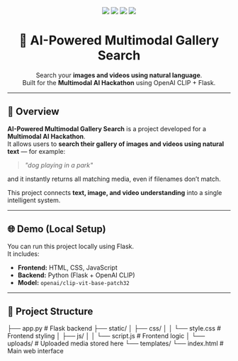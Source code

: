 <p align="center">
  <img src="https://img.shields.io/badge/Python-3.10+-blue?logo=python">
  <img src="https://img.shields.io/badge/Flask-3.0-black?logo=flask">
  <img src="https://img.shields.io/badge/OpenAI%20CLIP-ViT%2FB32-green?logo=openai">
  <img src="https://img.shields.io/badge/Status-Active-success?style=flat">
</p>

<h1 align="center">🧠 AI-Powered Multimodal Gallery Search</h1>

<p align="center">
  Search your <b>images and videos using natural language</b>.<br>
  Built for the <b>Multimodal AI Hackathon</b> using OpenAI CLIP + Flask.
</p>

---

## 🚀 Overview
**AI-Powered Multimodal Gallery Search** is a project developed for a **Multimodal AI Hackathon**.  
It allows users to **search their gallery of images and videos using natural text** — for example:  
> _"dog playing in a park"_  

and it instantly returns all matching media, even if filenames don’t match.

This project connects **text, image, and video understanding** into a single intelligent system.

---

## 🌐 Demo (Local Setup)
You can run this project locally using Flask.  
It includes:
- **Frontend:** HTML, CSS, JavaScript  
- **Backend:** Python (Flask + OpenAI CLIP)  
- **Model:** `openai/clip-vit-base-patch32`

---

## 📂 Project Structure
├── app.py # Flask backend
├── static/
│ ├── css/
│ │ └── style.css # Frontend styling
│ ├── js/
│ │ └── script.js # Frontend logic
│ └── uploads/ # Uploaded media stored here
└── templates/
└── index.html # Main web interface
